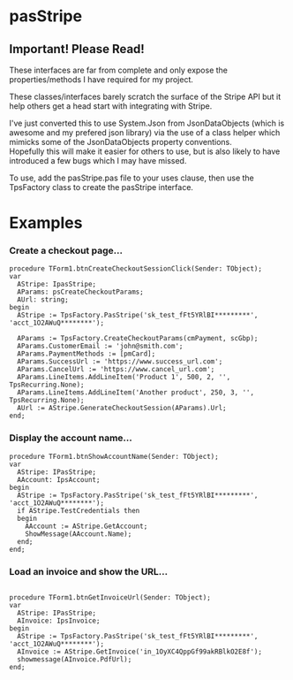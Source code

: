 # pasStripe

## Important! Please Read!

These interfaces are far from complete and only expose the properties/methods I have required for my project. 

These classes/interfaces barely scratch the surface of the Stripe API but it help others get a head start with integrating with Stripe.

I've just converted this to use System.Json from JsonDataObjects (which is awesome and my prefered json library) via the use of a class helper which mimicks some of the JsonDataObjects property conventions.  
Hopefully this will make it easier for others to use, but is also likely to have introduced a few bugs which I may have missed.

To use, add the pasStripe.pas file to your uses clause, then use the TpsFactory class to create the pasStripe interface.

# Examples

### Create a checkout page...
```
procedure TForm1.btnCreateCheckoutSessionClick(Sender: TObject);
var
  AStripe: IpasStripe;
  AParams: psCreateCheckoutParams;
  AUrl: string;
begin
  AStripe := TpsFactory.PasStripe('sk_test_fFt5YRlBI*********', 'acct_1O2AWuQ********');

  AParams := TpsFactory.CreateCheckoutParams(cmPayment, scGbp);
  AParams.CustomerEmail := 'john@smith.com';
  AParams.PaymentMethods := [pmCard];
  AParams.SuccessUrl := 'https://www.success_url.com';
  AParams.CancelUrl := 'https://www.cancel_url.com';
  AParams.LineItems.AddLineItem('Product 1', 500, 2, '', TpsRecurring.None);
  AParams.LineItems.AddLineItem('Another product', 250, 3, '', TpsRecurring.None);
  AUrl := AStripe.GenerateCheckoutSession(AParams).Url;
end;
```

### Display the account name...
```
procedure TForm1.btnShowAccountName(Sender: TObject);
var
  AStripe: IPasStripe;
  AAccount: IpsAccount;
begin
  AStripe := TpsFactory.PasStripe('sk_test_fFt5YRlBI*********', 'acct_1O2AWuQ********');
  if AStripe.TestCredentials then
  begin
    AAccount := AStripe.GetAccount;
    ShowMessage(AAccount.Name);
  end;
end;
```

### Load an invoice and show the URL...
```

procedure TForm1.btnGetInvoiceUrl(Sender: TObject);
var
  AStripe: IPasStripe;
  AInvoice: IpsInvoice;
begin
  AStripe := TpsFactory.PasStripe('sk_test_fFt5YRlBI*********', 'acct_1O2AWuQ********');
  AInvoice := AStripe.GetInvoice('in_1OyXC4QppGf99akRBlkO2E8f');
  showmessage(AInvoice.PdfUrl);
end;
```
